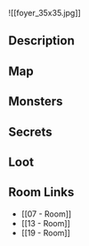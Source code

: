 
![[foyer_35x35.jpg]]

## Description

## Map

## Monsters

## Secrets

## Loot

## Room Links

*  [[07 - Room]]
*  [[13 - Room]]
*  [[19 - Room]]
